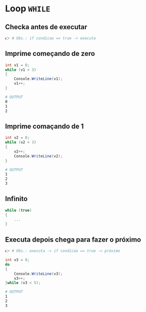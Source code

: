 # Loop `WHILE`

## Checka antes de executar

```sh
👉 # Obs.: if condicao == true -> executa
```

## Imprime começando de zero

```c#
int v1 = 0;
while (v1 < 3)
{
	Console.WriteLine(v1);
	v1++;
}
```

```sh
# OUTPUT
0
1
2
```

## Imprime comaçando de 1

```c#
int v2 = 0;
while (v2 < 3)
{
	v2++;
	Console.WriteLine(v2);
}
```

```sh
# OUTPUT
1
2
3
```

## Infinito

```c#
while (true)
{
	...
}
```

## Executa depois chega para fazer o próximo

```sh
👉 # Obs.: executa -> if condicao == true -> próximo
```

```c#
int v3 = 0;
do
{
	Console.WriteLine(v3);
	v3++;
}while (v3 < 5);
```

```sh
# OUTPUT
1
2
3
```
